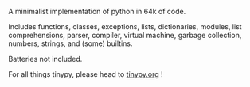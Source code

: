 A minimalist implementation of python in 64k of code.

Includes functions, classes, exceptions, lists, dictionaries, modules, list comprehensions, parser, compiler, virtual machine, garbage collection, numbers, strings, and (some) builtins.

Batteries not included.

For all things tinypy, please head to [tinypy.org](http://www.tinypy.org/) !